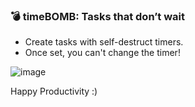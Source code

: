 ### 💣 timeBOMB: Tasks that don’t wait

- Create tasks with self-destruct timers.
- Once set, you can't change the timer!


![image](https://github.com/user-attachments/assets/71edeac1-77f1-4381-9f05-c5a54142389a)

Happy Productivity :)
